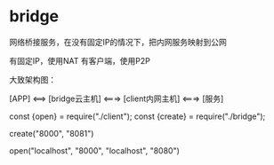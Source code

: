 # bridge
网络桥接服务，在没有固定IP的情况下，把内网服务映射到公网

有固定IP，使用NAT
有客户端，使用P2P


大致架构图：

[APP] <==> [bridge云主机] <===> [client内网主机] <===> [服务]


const {open} = require("./client");
const {create} = require("./bridge");

create("8000", "8081")

open("localhost", "8000", "localhost", "8080")

